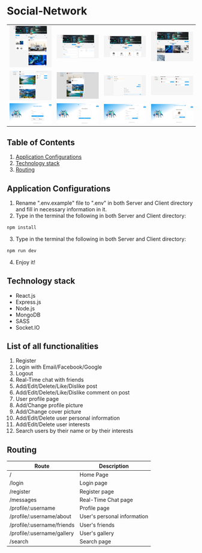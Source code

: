 # Social-Network

<table>
  <tbody>
    <tr>
      <td align="center" valign="middle"> 
        <img width="450px" src="./Screenshots/Profile-Page.png" alt="Profile Page" />
      </td>
      <td align="center" valign="middle"> 
        <img width="450px" src="./Screenshots/Profile-About-Page.png" alt="About Page" />
      </td>
      <td align="center" valign="middle"> 
        <img width="450px" src="./Screenshots/Profile-Friends-Page.png" alt="Friends Page" />
      </td>
       <td align="center" valign="middle"> 
        <img width="450px" src="./Screenshots/Profile-Gallery-Page.png" alt="Gallery Page" />
      </td>
    </tr>
    <tr>
      <td align="center" valign="middle"> 
        <img width="450px" src="./Screenshots/Home-Page.png" alt="Home Page" />
      </td>
      <td align="center" valign="middle"> 
        <img width="450px" src="./Screenshots/Create-Post.png" alt="Create Post" />
      </td>
      <td align="center" valign="middle"> 
        <img width="450px" src="./Screenshots/Chat-Page.png" alt="Chat Page" />
      </td>
      <td align="center" valign="middle"> 
        <img width="450px" src="./Screenshots/Search-Page.png" alt="Search Page" />
      </td>
    </tr>
    <tr>
       <td align="center" valign="middle"> 
        <img width="450px" src="./Screenshots/Login-Page.png" alt="Login Page" />
      </td>
      <td align="center" valign="middle"> 
        <img width="450px" src="./Screenshots/Register-Page-Step-1.png" alt="Register Page Step 1" />
      </td>
      <td align="center" valign="middle"> 
        <img width="450px" src="./Screenshots/Register-Page-Step-2.png" alt="Register Page Step 2" />
      </td>
      <td align="center" valign="middle"> 
        <img width="450px" src="./Screenshots/Register-Page-Step-3.png" alt="Register Page Step 3" />
      </td>
    </tr>
  </tbody>
</table>


## Table of Contents
1. [Application Configurations](https://github.com/Ovardov/Social-Network#application-configurations)
2. [Technology stack](https://github.com/Ovardov/Social-Network#technology-stack)
3. [Routing](https://github.com/Ovardov/Social-Network#routing)

## Application Configurations
1. Rename ".env.example" file to ".env" in both Server and Client directory and fill in necessary information in it.
2. Type in the terminal the following in both Server and Client directory:
```bash
npm install
```
3. Type in the terminal the following in both Server and Client directory:
```bash
npm run dev
```
4. Enjoy it!

## Technology stack
- React.js
- Express.js
- Node.js
- MongoDB
- SASS
- Socket.IO

## List of all functionalities
1. Register
2. Login with Email/Facebook/Google
3. Logout
4. Real-Time chat with friends
5. Add/Edit/Delete/Like/Dislike post
6. Add/Edit/Delete/Like/Dislike comment on post
7. User profile page
8. Add/Change profile picture
9. Add/Change cover picture
10. Add/Edit/Delete user personal information
11. Add/Edit/Delete user interests
12. Search users by their name or by their interests

## Routing
Route | Description
------|------------|
/ | Home Page
/login | Login page
/register | Register page
/messages | Real-Time Chat page
/profile/:username | Profile page
/profile/:username/about | User's personal information
/profile/:username/friends | User's friends
/profile/:username/gallery | User's gallery
/search | Search page
